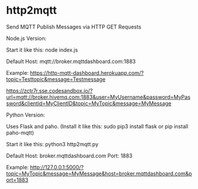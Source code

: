 # http2mqtt
Send MQTT Publish Messages via HTTP GET Requests

Node.js Version:

Start it like this: node index.js

Default Host: mqtt://broker.mqttdashboard.com:1883

Example: https://http-mqtt-dashboard.herokuapp.com/?topic=Testtopic&message=Testmessage

https://zctr7r.sse.codesandbox.io/?url=mqtt://broker.hivemq.com:1883&user=MyUsername&password=MyPassword&clientid=MyClientID&topic=MyTopic&message=MyMessage

Python Version:

Uses Flask and paho. (Install it like this: sudo pip3 install flask or pip install paho-mqtt)

Start it like this: python3 http2mqtt.py

Default Host: broker.mqttdashboard.com Port: 1883

Example: http://127.0.0.1:5000/?topic=MyTopic&message=MyMessage&host=broker.mqttdashboard.com&port=1883

